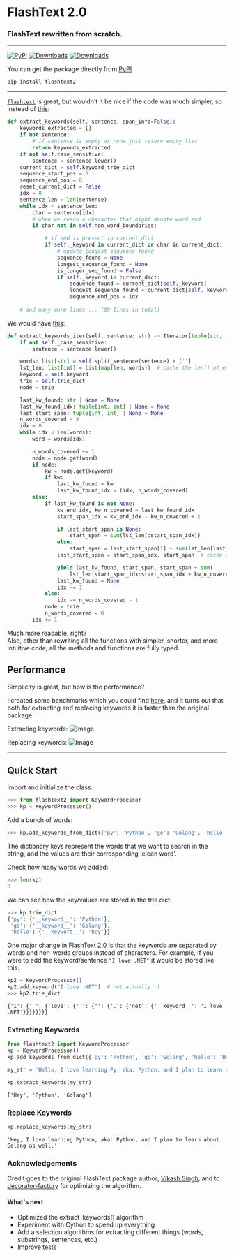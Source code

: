 # FlashText 2.0

### FlashText rewritten from scratch.

---

[![PyPi](https://img.shields.io/badge/PyPi-0.1.0-yellow)](https://pypi.org/project/flashtext2/)
[![Downloads](https://pepy.tech/badge/flashtext2)](https://pepy.tech/project/flashtext2)
[![Downloads](https://pepy.tech/badge/flashtext2/month)](https://pepy.tech/project/flashtext2)

You can get the package directly from [PyPI](https://pypi.org/project/flashtext2/)
```
pip install flashtext2
```

---


[`flashtext`](https://github.com/vi3k6i5/flashtext)
is great, but wouldn't it be nice if the code was much simpler, so instead of 
[this](https://github.com/vi3k6i5/flashtext/blob/5591859aabe3da37499a20d0d0d6dd77e480ed8d/flashtext/keyword.py#L470-L558):
```py
def extract_keywords(self, sentence, span_info=False):
    keywords_extracted = []
    if not sentence:
        # if sentence is empty or none just return empty list
        return keywords_extracted
    if not self.case_sensitive:
        sentence = sentence.lower()
    current_dict = self.keyword_trie_dict
    sequence_start_pos = 0
    sequence_end_pos = 0
    reset_current_dict = False
    idx = 0
    sentence_len = len(sentence)
    while idx < sentence_len:
        char = sentence[idx]
        # when we reach a character that might denote word end
        if char not in self.non_word_boundaries:

            # if end is present in current_dict
            if self._keyword in current_dict or char in current_dict:
                # update longest sequence found
                sequence_found = None
                longest_sequence_found = None
                is_longer_seq_found = False
                if self._keyword in current_dict:
                    sequence_found = current_dict[self._keyword]
                    longest_sequence_found = current_dict[self._keyword]
                    sequence_end_pos = idx
                    
    # and many more lines ... (89 lines in total)
```
We would have [this](https://github.com/shner-elmo/FlashText2.0/blob/master/flashtext2/keyword_processor.py#L54#L81):
```py
def extract_keywords_iter(self, sentence: str) -> Iterator[tuple[str, int, int]]:
    if not self._case_sensitive:
        sentence = sentence.lower()

    words: list[str] = self.split_sentence(sentence) + ['']
    lst_len: list[int] = list(map(len, words))  # cache the len() of each word
    keyword = self.keyword
    trie = self.trie_dict
    node = trie

    last_kw_found: str | None = None
    last_kw_found_idx: tuple[int, int] | None = None
    last_start_span: tuple[int, int] | None = None
    n_words_covered = 0
    idx = 0
    while idx < len(words):
        word = words[idx]

        n_words_covered += 1
        node = node.get(word)
        if node:
            kw = node.get(keyword)
            if kw:
                last_kw_found = kw
                last_kw_found_idx = (idx, n_words_covered)
        else:
            if last_kw_found is not None:
                kw_end_idx, kw_n_covered = last_kw_found_idx
                start_span_idx = kw_end_idx - kw_n_covered + 1

                if last_start_span is None:
                    start_span = sum(lst_len[:start_span_idx])
                else:
                    start_span = last_start_span[1] + sum(lst_len[last_start_span[0]:start_span_idx])
                last_start_span = start_span_idx, start_span  # cache the len() for the given slice for next time

                yield last_kw_found, start_span, start_span + sum(
                    lst_len[start_span_idx:start_span_idx + kw_n_covered])
                last_kw_found = None
                idx -= 1
            else:
                idx -= n_words_covered - 1
            node = trie
            n_words_covered = 0
        idx += 1
```
Much more readable, right?  
Also, other than rewriting all the functions with simpler, shorter, and more intuitive code,
all the methods and functions are fully typed.

## Performance

Simplicity is great, but how is the performance?

I created some benchmarks which you could find [here](https://github.com/shner-elmo/FlashText2.0/tree/master/benchmarks), 
and it turns out that both for extracting and replacing keywords it is faster than the original package:

Extracting keywords:
![Image](benchmarks/extract-keywords.png)

Replacing keywords:
![Image](benchmarks/replace-keywords.png)


---
## Quick Start
Import and initialize the class:
```py
>>> from flashtext2 import KeywordProcessor
>>> kp = KeywordProcessor()
```

Add a bunch of words:
```py
>>> kp.add_keywords_from_dict({'py': 'Python', 'go': 'Golang', 'hello': 'hey'})
```
The dictionary keys represent the words that we want to search in the string, 
and the values are their corresponding 'clean word'.

Check how many words we added:
```py
>>> len(kp)
3
```

We can see how the key/values are stored in the trie dict:
```python
>>> kp.trie_dict
{'py': {'__keyword__': 'Python'},
 'go': {'__keyword__': 'Golang'},
 'hello': {'__keyword__': 'hey'}}
```

One major change in FlashText 2.0 is that the keywords are separated by words and non-words groups instead of characters.
For example, if you were to add the keyword/sentence `"I love .NET"` it would be stored like this:
```py
kp2 = KeywordProcessor()
kp2.add_keyword("I love .NET")  # not actually :)
>>> kp2.trie_dict
```
```
{'i': {' ': {'love': {' ': {'': {'.': {'net': {'__keyword__': 'I love .NET'}}}}}}}}
```


### Extracting Keywords

```py
from flashtext2 import KeywordProcessor
kp = KeywordProcessor()
kp.add_keywords_from_dict({'py': 'Python', 'go': 'Golang', 'hello': 'Hey'})

my_str = 'Hello, I love learning Py, aka: Python, and I plan to learn about Go as well.'

kp.extract_keywords(my_str)
```
```
['Hey', 'Python', 'Golang']
```


### Replace Keywords


```py
kp.replace_keywords(my_str)
```
```
'Hey, I love learning Python, aka: Python, and I plan to learn about Golang as well.'
```


### Acknowledgements
Credit goes to the original FlashText package author; [Vikash Singh](https://github.com/vi3k6i5/),
and to [decorator-factory](https://github.com/decorator-factory) for optimizing the algorithm.


#### What's next

* Optimized the extract_keywords() algorithm
* Experiment with Cython to speed up everything
* Add a selection algorithms for extracting different things (words, substrings, sentences, etc.) 
* Improve tests
